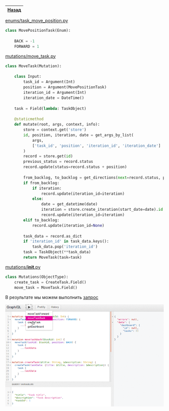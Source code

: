 [Назад](https://github.com/totaki/graphql-learn/blob/develop/articles/ru/episode-2/README.md#move-task)|
-----|

[enums/task_move_position.py](https://github.com/totaki/graphql-learn/blob/develop/src/backend/enums/task_move_position.py)
```python
class MovePositionTask(Enum):

    BACK = -1
    FORWARD = 1
```

[mutations/move_task.py](https://github.com/totaki/graphql-learn/blob/develop/src/backend/mutations/move_task.py)
```python
class MoveTask(Mutation):

    class Input:
        task_id = Argument(Int)
        position = Argument(MovePositionTask)
        iteration_id = Argument(Int)
        iteration_date = DateTime()

    task = Field(lambda: TaskObject)

    @staticmethod
    def mutate(root, args, context, info):
        store = context.get('store')
        id, position, iteration, date = get_args_by_list(
            args,
            ['task_id', 'position', 'iteration_id', 'iteration_date']
        )
        record = store.get(id)
        previous_status = record.status
        record.update(status=record.status + position)

        from_backlog, to_backlog = get_directions(next=record.status, prev=previous_status)
        if from_backlog:
            if iteration:
                record.update(iteration_id=iteration)
            else:
                date = get_datetime(date)
                iteration = store.create_iteration(start_date=date).id
                record.update(iteration_id=iteration)
        elif to_backlog:
            record.update(iteration_id=None)

        task_data = record.as_dict
        if 'iteration_id' in task_data.keys():
            task_data.pop('iteration_id')
        task = TaskObject(**task_data)
        return MoveTask(task=task)
```

[mutations/__init__.py](https://github.com/totaki/graphql-learn/blob/develop/src/backend/mutations/__init__.py)
```python
class Mutations(ObjectType):
    create_task = CreateTask.Field()
    move_task = MoveTask.Field()
```

В результате мы можем выполнить [запрос](https://github.com/totaki/graphql-learn/blob/develop/articles/ru/episode-2/move_task/query.graphql)

![Move task](https://raw.githubusercontent.com/totaki/graphql-learn/develop/articles/ru/episode-2/move_task/moveTask.gif)